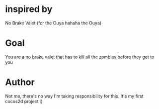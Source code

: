 # inspired by
No Brake Valet (for the Ouya hahaha the Ouya)


# Goal
You are a no brake valet that has to kill all the zombies before they get to you


# Author
Not me, there's no way I'm taking responsibility for this. It's my first cocos2d project :)

